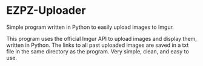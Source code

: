 # EZPZ-Uploader
Simple program written in Python to easily upload images to Imgur.


This program uses the official Imgur API to upload images and display them, written in Python. The links to all past uploaded images are saved in a txt file in the same directory as the program. Very simple, clean, and easy to use.
